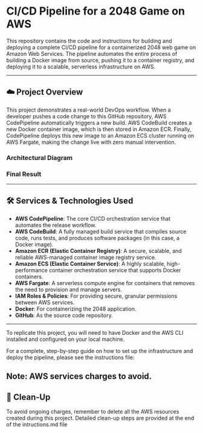 # CI/CD Pipeline for a 2048 Game on AWS

This repository contains the code and instructions for building and deploying a complete CI/CD pipeline for a containerized 2048 web game on Amazon Web Services.
The pipeline automates the entire process of building a Docker image from source, pushing it to a container registry, and deploying it to a scalable, serverless infrastructure on AWS.

***

## ☁️ Project Overview

This project demonstrates a real-world DevOps workflow. When a developer pushes a code change to this GitHub repository, AWS CodePipeline automatically triggers a new build. AWS CodeBuild creates a new Docker container image, which is then stored in Amazon ECR. Finally, CodePipeline deploys this new image to an Amazon ECS cluster running on AWS Fargate, making the change live with zero manual intervention.

### Architectural Diagram


### Final Result


***

## 🛠️ Services & Technologies Used

* **AWS CodePipeline**: The core CI/CD orchestration service that automates the release workflow.
* **AWS CodeBuild**: A fully managed build service that compiles source code, runs tests, and produces software packages (in this case, a Docker image).
* **Amazon ECR (Elastic Container Registry)**: A secure, scalable, and reliable AWS-managed container image registry service.
* **Amazon ECS (Elastic Container Service)**: A highly scalable, high-performance container orchestration service that supports Docker containers.
* **AWS Fargate**: A serverless compute engine for containers that removes the need to provision and manage servers.
* **IAM Roles & Policies**: For providing secure, granular permissions between AWS services.
* **Docker**: For containerizing the 2048 application.
* **GitHub**: As the source code repository.

***

To replicate this project, you will need to have Docker and the AWS CLI installed and configured on your local machine.

For a complete, step-by-step guide on how to set up the infrastructure and deploy the pipeline, please see the instructions file:

## Note: AWS services charges to avoid.

## 🧹 Clean-Up

To avoid ongoing charges, remember to delete all the AWS resources created during this project. Detailed clean-up steps are provided at the end of the intructions.md file
